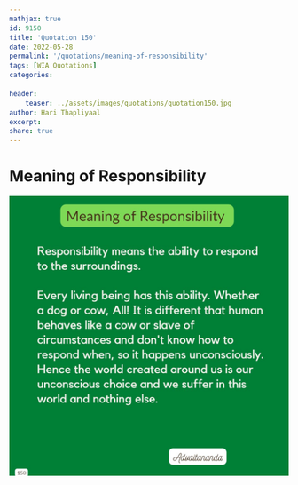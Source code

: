 ```yaml
---
mathjax: true
id: 9150
title: 'Quotation 150'
date: 2022-05-28
permalink: '/quotations/meaning-of-responsibility'
tags: [WIA Quotations] 
categories: 

header:
    teaser: ../assets/images/quotations/quotation150.jpg
author: Hari Thapliyaal 
excerpt:
share: true 
---
```


# Meaning of Responsibility

![Meaning of Responsibility](../assets/images/quotations/quotation150.jpg)
